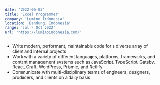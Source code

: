 ```yaml
---
date: '2022-06-03'
title: 'Excel Programmer'
company: 'Lumino Indonesia'
location: 'Bandung, Indonesia'
range: 'Jul - Oct 2022'
url: 'https://luminoindonesia.com/'
---
```


- Write modern, performant, maintainable code for a diverse array of client and internal projects
- Work with a variety of different languages, platforms, frameworks, and content management systems such as JavaScript, TypeScript, Gatsby, React, Craft, WordPress, Prismic, and Netlify
- Communicate with multi-disciplinary teams of engineers, designers, producers, and clients on a daily basis
